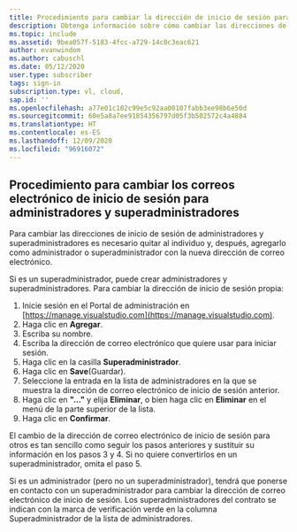 ```yaml
---
title: Procedimiento para cambiar la dirección de inicio de sesión para el Portal de administración de suscripciones
description: Obtenga información sobre cómo cambiar las direcciones de correo electrónico de inicio de sesión para administradores y superadministradores de suscripciones de Visual Studio
ms.topic: include
ms.assetid: 9bea057f-5183-4fcc-a729-14c0c3eac621
author: evanwindom
ms.author: cabuschl
ms.date: 05/12/2020
user.type: subscriber
tags: sign-in
subscription.type: vl, cloud,
sap.id: ''
ms.openlocfilehash: a77e01c102c99e5c92aa00107fabb3ee98b6e50d
ms.sourcegitcommit: 60e5a8a7ee91854356797d05f3b502572c4a4884
ms.translationtype: HT
ms.contentlocale: es-ES
ms.lasthandoff: 12/09/2020
ms.locfileid: "96916072"
---
```

## <a name="how-to-change-sign-in-emails-for-admins-and-super-admins"></a>Procedimiento para cambiar los correos electrónico de inicio de sesión para administradores y superadministradores

Para cambiar las direcciones de inicio de sesión de administradores y superadministradores es necesario quitar al individuo y, después, agregarlo como administrador o superadministrador con la nueva dirección de correo electrónico. 

Si es un superadministrador, puede crear administradores y superadministradores.  Para cambiar la dirección de inicio de sesión propia:
1. Inicie sesión en el Portal de administración en [https://manage.visualstudio.com](https://manage.visualstudio.com).
0. Haga clic en **Agregar**.
0. Escriba su nombre. 
0. Escriba la dirección de correo electrónico que quiere usar para iniciar sesión.
0. Haga clic en la casilla **Superadministrador**.
0. Haga clic en **Save**(Guardar).
0. Seleccione la entrada en la lista de administradores en la que se muestra la dirección de correo electrónico de inicio de sesión anterior.
0. Haga clic en **"..."** y elija **Eliminar**, o bien haga clic en **Eliminar** en el menú de la parte superior de la lista.
0. Haga clic en **Confirmar**.

El cambio de la dirección de correo electrónico de inicio de sesión para otros es tan sencillo como seguir los pasos anteriores y sustituir su información en los pasos 3 y 4.  Si no quiere convertirlos en un superadministrador, omita el paso 5.

Si es un administrador (pero no un superadministrador), tendrá que ponerse en contacto con un superadministrador para cambiar la dirección de correo electrónico de inicio de sesión.  Los superadministradores del contrato se indican con la marca de verificación verde en la columna Superadministrador de la lista de administradores.  